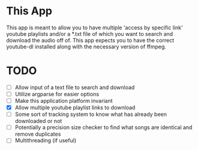 # This App
This app is meant to allow you to have multiple 'access by specific link' youtube playlists and/or a *.txt file of which you want to search and download the audio off of.
This app expects you to have the correct youtube-dl installed along with the necessary version of ffmpeg.

# TODO
- [ ] Allow input of a text file to search and download
- [ ] Utilize argparse for easier options
- [ ] Make this application platform invariant
- [x] Allow multiple youtube playlist links to download
- [ ] Some sort of tracking system to know what has already been downloaded or not
- [ ] Potentially a precision size checker to find what songs are identical and remove duplicates
- [ ] Multithreading (if useful)
